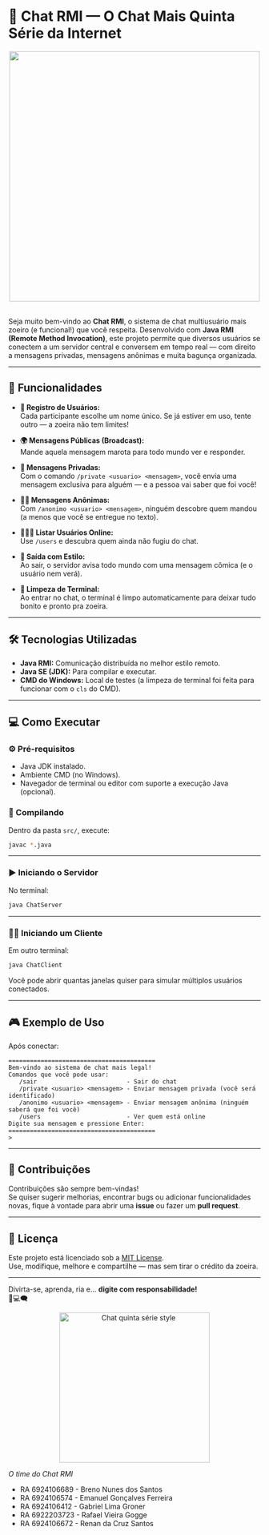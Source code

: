 

# 💬 Chat RMI — O Chat Mais Quinta Série da Internet

<div style="text-align: center;">
<img src="https://github.com/Anmol-Baranwal/Cool-GIFs-For-GitHub/assets/74038190/3b4607a1-1cc6-41f1-926f-892ae880e7a5" width="500">
<br><br>
</div>

Seja muito bem-vindo ao **Chat RMI**, o sistema de chat multiusuário mais zoeiro (e funcional!) que você respeita. Desenvolvido com **Java RMI (Remote Method Invocation)**, este projeto permite que diversos usuários se conectem a um servidor central e conversem em tempo real — com direito a mensagens privadas, mensagens anônimas e muita bagunça organizada.

---

## 🚀 Funcionalidades

- **👤 Registro de Usuários:**  
  Cada participante escolhe um nome único. Se já estiver em uso, tente outro — a zoeira não tem limites!

- **🌍 Mensagens Públicas (Broadcast):**  
  Mande aquela mensagem marota para todo mundo ver e responder.

- **📩 Mensagens Privadas:**  
  Com o comando `/private <usuario> <mensagem>`, você envia uma mensagem exclusiva para alguém — e a pessoa vai saber que foi você!

- **🕵️‍♂️ Mensagens Anônimas:**  
  Com `/anonimo <usuario> <mensagem>`, ninguém descobre quem mandou (a menos que você se entregue no texto).

- **🧑‍🤝‍🧑 Listar Usuários Online:**  
  Use `/users` e descubra quem ainda não fugiu do chat.

- **👋 Saída com Estilo:**  
  Ao sair, o servidor avisa todo mundo com uma mensagem cômica (e o usuário nem verá).

- **🧼 Limpeza de Terminal:**  
  Ao entrar no chat, o terminal é limpo automaticamente para deixar tudo bonito e pronto pra zoeira.

---

## 🛠️ Tecnologias Utilizadas

- **Java RMI:** Comunicação distribuída no melhor estilo remoto.
- **Java SE (JDK):** Para compilar e executar.
- **CMD do Windows:** Local de testes (a limpeza de terminal foi feita para funcionar com o `cls` do CMD).

---

## 💻 Como Executar

### ⚙️ Pré-requisitos

- Java JDK instalado.
- Ambiente CMD (no Windows).
- Navegador de terminal ou editor com suporte a execução Java (opcional).

### 🧱 Compilando

Dentro da pasta `src/`, execute:

```bash
javac *.java
```

---

### ▶️ Iniciando o Servidor

No terminal:

```bash
java ChatServer
```

---

### 🧑‍💻 Iniciando um Cliente

Em outro terminal:

```bash
java ChatClient
```

Você pode abrir quantas janelas quiser para simular múltiplos usuários conectados.

---

## 🎮 Exemplo de Uso

Após conectar:

```
=========================================
Bem-vindo ao sistema de chat mais legal!
Comandos que você pode usar:
   /sair                         - Sair do chat
   /private <usuario> <mensagem> - Enviar mensagem privada (você será identificado)
   /anonimo <usuario> <mensagem> - Enviar mensagem anônima (ninguém saberá que foi você)
   /users                        - Ver quem está online
Digite sua mensagem e pressione Enter:
=========================================
> 
```

---

## 🤝 Contribuições

Contribuições são sempre bem-vindas!  
Se quiser sugerir melhorias, encontrar bugs ou adicionar funcionalidades novas, fique à vontade para abrir uma **issue** ou fazer um **pull request**.

---

## 📄 Licença

Este projeto está licenciado sob a [MIT License](LICENSE).  
Use, modifique, melhore e compartilhe — mas sem tirar o crédito da zoeira.

---

Divirta-se, aprenda, ria e... **digite com responsabilidade!**  
🧠💻🗨️  
<p align="center">
  <img src="./src/img/veia_tikteko.gif" alt="Chat quinta série style" width="300"/>
</p>

_O time do Chat RMI_

- RA 6924106689 - Breno Nunes dos Santos
- RA 6924106574 - Emanuel Gonçalves Ferreira
- RA 6924106412 - Gabriel Lima Groner
- RA 6922203723 - Rafael Vieira Gogge
- RA 6924106672 - Renan da Cruz Santos
